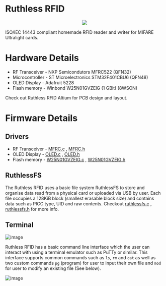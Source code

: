 # Ruthless RFID

<p align="center">
  <img src="https://github.com/TheZ0/Ruthless-RFID/assets/142558812/21e70e36-53e2-437b-ba30-4b78fc8ffa6c" />
</p>

ISO/IEC 14443 compliant homemade RFID reader and writer for MIFARE Ultralight cards.

# Hardware Details
* RF Transceiver - NXP Semicondutors MFRC522 (QFN32)
* Microcontroller - ST Microelectronics STM32F401CBU6 (QFN48)
* OLED Display - Adafruit 5228
* Flash memory - Winbond W25N01GVZEIG (1 GBit) (8WSON)

Check out Ruthless RFID Altium for PCB design and layout.

# Firmware Details
## Drivers
* RF Transceiver - [MFRC.c](https://github.com/TheZ0/Ruthless-RFID/blob/master/Firmware/Ruthless%20RFID/Core/Src/MFRC.c) , [MFRC.h](https://github.com/TheZ0/Ruthless-RFID/blob/master/Firmware/Ruthless%20RFID/Core/Inc/MFRC.h)
* OLED Display - [OLED.c](https://github.com/TheZ0/Ruthless-RFID/blob/master/Firmware/Ruthless%20RFID/Core/Src/OLED.c) , [OLED.h](https://github.com/TheZ0/Ruthless-RFID/blob/master/Firmware/Ruthless%20RFID/Core/Inc/OLED.h)
* Flash memory - [W25N01GVZEIG.c](https://github.com/TheZ0/Ruthless-RFID/blob/master/Firmware/Ruthless%20RFID/Core/Src/W25N01GVZEIG.c) , [W25N01GVZEIG.h](https://github.com/TheZ0/Ruthless-RFID/blob/master/Firmware/Ruthless%20RFID/Core/Inc/W25N01GVZEIG.h)

## RuthlessFS
The Ruthless RFID uses a basic file system RuthlessFS to store and organise data read from a physical card or uploaded via USB by user. Each file occupies a 128KiB block (smallest erasable block size) and contains data such as PICC type, UID and raw contents. Checkout [ruthlessfs.c](https://github.com/TheZ0/Ruthless-RFID/blob/master/Firmware/Ruthless%20RFID/Core/Inc/ruthlessfs.h) , [ruthlessfs.h](https://github.com/TheZ0/Ruthless-RFID/blob/master/Firmware/Ruthless%20RFID/Core/Inc/ruthlessfs.h) for more info.

## Terminal
![image](https://github.com/TheZ0/Ruthless-RFID/assets/142558812/f85bfdae-1538-4a8e-ad04-c7e1751e3575)


Ruthless RFID has a basic command line interface which the user can interact with using a terminal emulator such as PuTTy or similar. This interface supports common commands such as `ls`, `rm` and `cat` as well as two custom commands `pg` (program) for user to input their own file and `mod` for user to modify an existing file (See below).

![image](https://github.com/TheZ0/Ruthless-RFID/assets/142558812/6d5c7efb-cadd-4794-9223-a820d66ced53)
